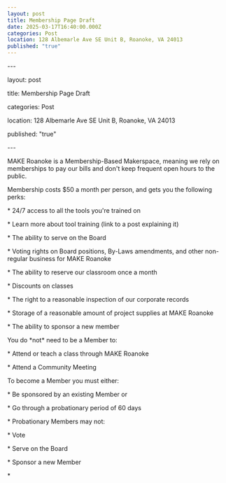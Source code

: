 ```yaml
---
layout: post
title: Membership Page Draft
date: 2025-03-17T16:40:00.000Z
categories: Post
location: 128 Albemarle Ave SE Unit B, Roanoke, VA 24013
published: "true"
---
```

\---

layout: post

title: Membership Page Draft

categories: Post

location: 128 Albemarle Ave SE Unit B, Roanoke, VA 24013

published: "true"

\---

MAKE Roanoke is a Membership-Based Makerspace, meaning we rely on memberships to pay our bills and don't keep frequent open hours to the public. 



Membership costs $50 a month per person, and gets you the following perks:



\* 24/7 access to all the tools you're trained on



\* Learn more about tool training (link to a post explaining it)

\* The ability to serve on the Board

\* Voting rights on Board positions, By-Laws amendments, and other non-regular business for MAKE Roanoke

\* The ability to reserve our classroom once a month

\* Discounts on classes

\* The right to a reasonable inspection of our corporate records

\* Storage of a reasonable amount of project supplies at MAKE Roanoke

\* The ability to sponsor a new member



You do \*not\* need to be a Member to:



\* Attend or teach a class through MAKE Roanoke

\* Attend a Community Meeting



To become a Member you must either:



\* Be sponsored by an existing Member or

\* Go through a probationary period of 60 days



\* Probationary Members may not:



\* Vote

\* Serve on the Board

\* Sponsor a new Member

\*
